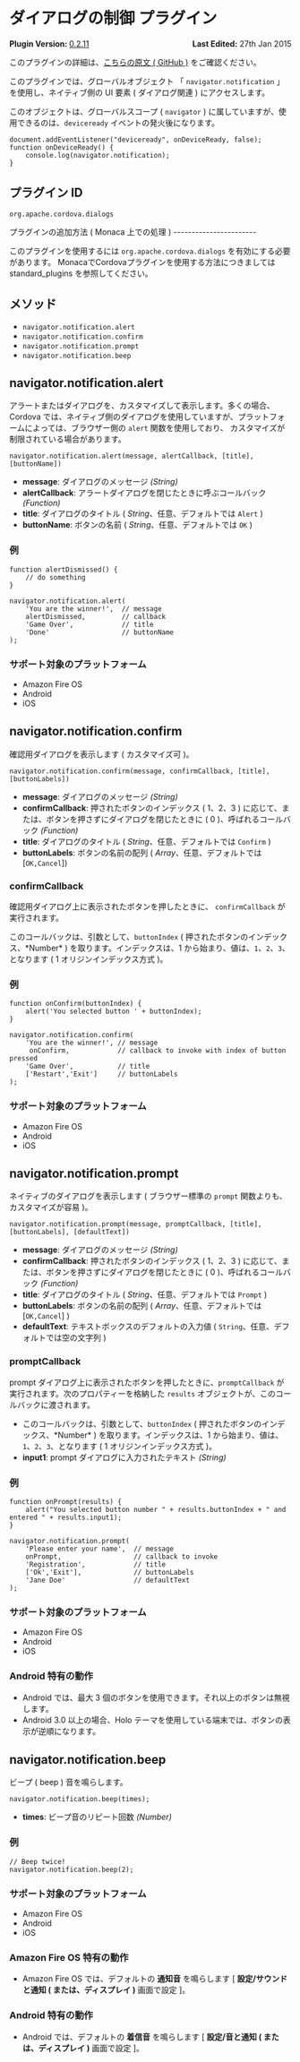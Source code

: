 <!---
    Licensed to the Apache Software Foundation (ASF) under one
    or more contributor license agreements.  See the NOTICE file
    distributed with this work for additional information
    regarding copyright ownership.  The ASF licenses this file
    to you under the Apache License, Version 2.0 (the
    "License"); you may not use this file except in compliance
    with the License.  You may obtain a copy of the License at

      http://www.apache.org/licenses/LICENSE-2.0

    Unless required by applicable law or agreed to in writing,
    software distributed under the License is distributed on an
    "AS IS" BASIS, WITHOUT WARRANTIES OR CONDITIONS OF ANY
    KIND, either express or implied.  See the License for the
    specific language governing permissions and limitations
    under the License.
-->
ダイアログの制御 プラグイン
===========================

<div>
  <div  style="float: left;" align="left"><b>Plugin Version: </b><a href="https://github.com/apache/cordova-plugin-dialogs/blob/master/RELEASENOTES.md#0211-dec-02-2014">0.2.11</a></div>   
  <div align="right" style="float: right;"><b>Last Edited:</b> 27th Jan 2015</div>
  <br/>
</div>
<div class="admonition note">

このプラグインの詳細は、[こちらの原文 ( GitHub
)](https://github.com/apache/cordova-plugin-dialogs) をご確認ください。

</div>

このプラグインでは、グローバルオブジェクト 「 `navigator.notification`
」 を使用し、ネイティブ側の UI 要素 ( ダイアログ関連 )
にアクセスします。

このオブジェクトは、グローバルスコープ ( `navigator` )
に属していますが、使用できるのは、`deviceready`
イベントの発火後になります。

    document.addEventListener("deviceready", onDeviceReady, false);
    function onDeviceReady() {
        console.log(navigator.notification);
    }

プラグイン ID
-------------

    org.apache.cordova.dialogs

プラグインの追加方法 ( Monaca 上での処理 ) -----------------------

このプラグインを使用するには `org.apache.cordova.dialogs`
を有効にする必要があります。
MonacaでCordovaプラグインを使用する方法につきましては standard\_plugins
を参照してください。

メソッド
--------

-   `navigator.notification.alert`
-   `navigator.notification.confirm`
-   `navigator.notification.prompt`
-   `navigator.notification.beep`

navigator.notification.alert
----------------------------

アラートまたはダイアログを、カスタマイズして表示します。多くの場合、Cordova
では、ネイティブ側のダイアログを使用していますが、プラットフォームによっては、ブラウザー側の
`alert` 関数を使用しており、
カスタマイズが制限されている場合があります。

    navigator.notification.alert(message, alertCallback, [title], [buttonName])

-   **message**: ダイアログのメッセージ *(String)*
-   **alertCallback**: アラートダイアログを閉じたときに呼ぶコールバック
    *(Function)*
-   **title**: ダイアログのタイトル ( *String*、任意、デフォルトでは
    `Alert` )
-   **buttonName**: ボタンの名前 ( *String*、任意、デフォルトでは `OK` )

### 例

    function alertDismissed() {
        // do something
    }

    navigator.notification.alert(
        'You are the winner!',  // message
        alertDismissed,         // callback
        'Game Over',            // title
        'Done'                  // buttonName
    );

### サポート対象のプラットフォーム

-   Amazon Fire OS
-   Android
-   iOS

navigator.notification.confirm
------------------------------

確認用ダイアログを表示します ( カスタマイズ可 )。

    navigator.notification.confirm(message, confirmCallback, [title], [buttonLabels])

-   **message**: ダイアログのメッセージ *(String)*
-   **confirmCallback**: 押されたボタンのインデックス ( 1、2、3 )
    に応じて、または、ボタンを押さずにダイアログを閉じたときに ( 0
    )、呼ばれるコールバック *(Function)*
-   **title**: ダイアログのタイトル ( *String*、任意、デフォルトでは
    `Confirm` )
-   **buttonLabels**: ボタンの名前の配列 ( *Array*、任意、デフォルトでは
    \[`OK,Cancel`\])

### confirmCallback

確認用ダイアログ上に表示されたボタンを押したときに、 `confirmCallback`
が実行されます。

このコールバックは、引数として、`buttonIndex` (
押されたボタンのインデックス、\*Number\* ) を取ります。インデックスは、1
から始まり、値は、`1`、`2`、`3`、となります ( 1 オリジンインデックス方式
)。

### 例

    function onConfirm(buttonIndex) {
        alert('You selected button ' + buttonIndex);
    }

    navigator.notification.confirm(
        'You are the winner!', // message
         onConfirm,            // callback to invoke with index of button pressed
        'Game Over',           // title
        ['Restart','Exit']     // buttonLabels
    );

### サポート対象のプラットフォーム

-   Amazon Fire OS
-   Android
-   iOS

navigator.notification.prompt
-----------------------------

ネイティブのダイアログを表示します ( ブラウザー標準の `prompt`
関数よりも、カスタマイズが容易 )。

    navigator.notification.prompt(message, promptCallback, [title], [buttonLabels], [defaultText])

-   **message**: ダイアログのメッセージ *(String)*
-   **confirmCallback**: 押されたボタンのインデックス ( 1、2、3 )
    に応じて、または、ボタンを押さずにダイアログを閉じたときに ( 0
    )、呼ばれるコールバック *(Function)*
-   **title**: ダイアログのタイトル ( *String*、任意、デフォルトでは
    `Prompt` )
-   **buttonLabels**: ボタンの名前の配列 ( *Array*、任意、デフォルトでは
    \[`OK,Cancel`\] )
-   **defaultText**: テキストボックスのデフォルトの入力値 (
    `String`、任意、デフォルトでは空の文字列 )

### promptCallback

prompt ダイアログ上に表示されたボタンを押したときに、`promptCallback`
が実行されます。次のプロパティーを格納した `results`
オブジェクトが、このコールバックに渡されます。

-   このコールバックは、引数として、`buttonIndex` (
    押されたボタンのインデックス、\*Number\* )
    を取ります。インデックスは、1
    から始まり、値は、`1`、`2`、`3`、となります ( 1
    オリジンインデックス方式 )。
-   **input1**: prompt ダイアログに入力されたテキスト *(String)*

### 例

    function onPrompt(results) {
        alert("You selected button number " + results.buttonIndex + " and entered " + results.input1);
    }

    navigator.notification.prompt(
        'Please enter your name',  // message
        onPrompt,                  // callback to invoke
        'Registration',            // title
        ['Ok','Exit'],             // buttonLabels
        'Jane Doe'                 // defaultText
    );

### サポート対象のプラットフォーム

-   Amazon Fire OS
-   Android
-   iOS

### Android 特有の動作

-   Android では、最大 3
    個のボタンを使用できます。それ以上のボタンは無視します。
-   Android 3.0 以上の場合、Holo
    テーマを使用している端末では、ボタンの表示が逆順になります。

navigator.notification.beep
---------------------------

ビープ ( beep ) 音を鳴らします。

    navigator.notification.beep(times);

-   **times**: ビープ音のリピート回数 *(Number)*

### 例

    // Beep twice!
    navigator.notification.beep(2);

### サポート対象のプラットフォーム

-   Amazon Fire OS
-   Android
-   iOS

### Amazon Fire OS 特有の動作

-   Amazon Fire OS では、デフォルトの **通知音** を鳴らします \[
    **設定/サウンドと通知 ( または、ディスプレイ )** 画面で設定 \]。

### Android 特有の動作

-   Android では、デフォルトの **着信音** を鳴らします \[
    **設定/音と通知 ( または、ディスプレイ )** 画面で設定 \]。

